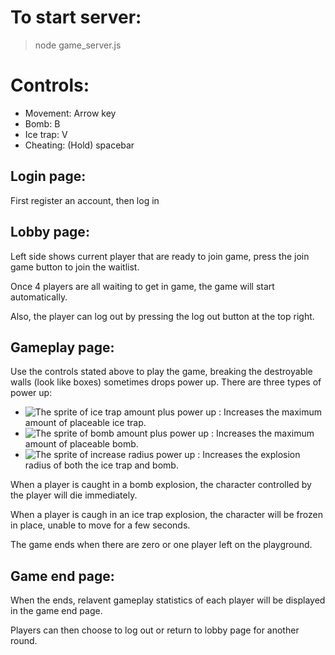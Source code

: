 # To start server:
> node game_server.js

# Controls:
- Movement: Arrow key
- Bomb: B
- Ice trap: V
- Cheating: (Hold) spacebar

## Login page:
First register an account, then log in

## Lobby page:
Left side shows current player that are ready to join game, press the join game button to join the waitlist.

Once 4 players are all waiting to get in game, the game will start automatically.

Also, the player can log out by pressing the log out button at the top right.

## Gameplay page:
Use the controls stated above to play the game, breaking the destroyable walls (look like boxes) sometimes drops power up.
There are three types of power up:

- ![The sprite of ice trap amount plus power up](assets/images/icetrapamt.png) : Increases the maximum amount of placeable ice trap.
- ![The sprite of bomb amount plus power up](assets/images/bombamt.png) : Increases the maximum amount of placeable bomb.
- ![The sprite of increase radius power up](assets/images/bombpower.png) : Increases the explosion radius of both the ice trap and bomb.

When a player is caught in a bomb explosion, the character controlled by the player will die immediately.

When a player is caugh in an ice trap explosion, the character will be frozen in place, unable to move for a few seconds.

The game ends when there are zero or one player left on the playground.

## Game end page:

When the ends, relavent gameplay statistics of each player will be displayed in the game end page.

Players can then choose to log out or return to lobby page for another round.

